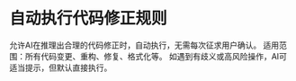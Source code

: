 # 自动执行代码修正规则

允许AI在推理出合理的代码修正时，自动执行，无需每次征求用户确认。
适用范围：所有代码变更、重构、修复、格式化等。
如遇到有歧义或高风险操作，AI可适当提示，但默认直接执行。 